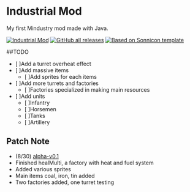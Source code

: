 # Industrial Mod
My first Mindustry mod made with Java.

[![Industrial Mod](https://img.shields.io/github/downloads/AshesKaiser-KR/ExampleJavaMod/total?label=Industrial%20Mod&style=flat-square)](https://github.com/AshesKaiser/ExampleJavaMod/)
[![GitHub all releases](https://img.shields.io/github/downloads/anuken/mindustry/total?label=Mindustry%20Mod&style=flat-square)](https://github.com/Anuken/Mindustry/)
[![Based on Sonnicon template](https://img.shields.io/github/downloads/sonnicon/mindustry-modtemplate/total?label=Sonnicon%20Template&style=flat-square)](https://github.com/Sonnicon/mindustry-modtemplate/)

##TODO
- [ ]Add a turret overheat effect
- [ ]Add massive items
  - [ ]Add sprites for each items
- [ ]Add more turrets and factories
  - [ ]Factories specialized in making main resources
- [ ]Add units
  - [ ]Infantry
  - [ ]Horsemen
  - [ ]Tanks
  - [ ]Artillery


## Patch Note
- (8/30) [alpha-v0.1](https://github.com/AshesKaiser-KR/ExampleJavaMod/tree/d5b62cd2a13818cd26c278c4a4ce2bc178883446)
 - Finished healMulti, a factory with heat and fuel system
 - Added various sprites
 - Main items coal, iron, tin added
 - Two factories added, one turret testing





